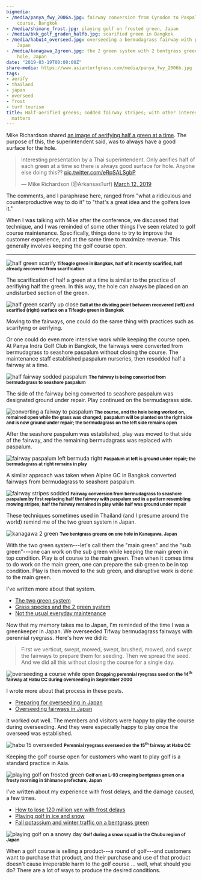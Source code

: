 ```yaml
---
bigmedia:
- /media/panya_fwy_2006a.jpg: fairway conversion from Cynodon to Paspalum without closing
    course, Bangkok
- /media/shimane_frost.jpg: playing golf on frosted green, Japan
- /media/bkk_golf_graden_halfb.jpg: scarified green in Bangkok
- /media/habu14_overseed.jpg: overseeding a bermudagrass fairway with perennial ryegrass,
    Japan
- /media/kanagawa_2green.jpg: the 2 green system with 2 bentgrass greens on the same
    hole, Japan
date: "2019-03-19T00:00:00Z"
share-media: https://www.asianturfgrass.com/media/panya_fwy_2006b.jpg
tags:
- aerify
- thailand
- japan
- overseed
- frost
- turf tourism
title: Half-aerified greens; sodded fairway stripes; with other interesting and informative
  matters
---
```


Mike Richardson shared [an image of aerifying half a green at a time](https://twitter.com/ArkansasTurf/status/1105357071187247104). The purpose of this, the superintendent said, was to always have a good surface for the hole.

<blockquote class="twitter-tweet" data-lang="en"><p lang="en" dir="ltr">Interesting presentation by a Thai superintendent. Only aerifies half of each green at a time so there is always good surface for hole. Anyone else doing this?? <a href="https://t.co/eRpSALSgbP">pic.twitter.com/eRpSALSgbP</a></p>&mdash; Mike Richardson (@ArkansasTurf) <a href="https://twitter.com/ArkansasTurf/status/1105357071187247104?ref_src=twsrc%5Etfw">March 12, 2019</a></blockquote>
<script async src="https://platform.twitter.com/widgets.js" charset="utf-8"></script>

The comments, and I paraphrase here, ranged from "what a ridiculous and counterproductive way to do it" to "that's a great idea and the golfers love it."

When I was talking with Mike after the conference, we discussed that technique, and I was reminded of some other things I've seen related to golf course maintenance. Specifically, things done to try to improve the customer experience, and at the same time to maximize revenue. This generally involves keeping the golf course open.

--- 

![half green scarify](/media/bkk_golf_graden_halfb.jpg)
<small><strong>Tifeagle green in Bangkok, half of it recently scarified, half already recovered from scarification</strong></small>

The scarification of half a green at a time is similar to the practice of aerifiying half the green. In this way, the hole can always be placed on an undisturbed section of the green.

![half green scarify up close](/media/bkk_golf_graden_halfa.jpg)
<small><strong>Ball at the dividing point between recovered (left) and scarified (right) surface on a Tifeagle green in Bangkok</strong></small>

Moving to the fairways, one could do the same thing with practices such as scarifying or aerifying. 

Or one could do even more intensive work while keeping the course open. At Panya Indra Golf Club in Bangkok, the fairways were converted from bermudagrass to seashore paspalum without closing the course. The maintenance staff established paspalum nurseries, then resodded half a fairway at a time. 

![half fairway sodded paspalum](/media/panya_fwy_2006a.jpg)
<small><strong>The fairway is being converted from bermudagrass to seashore paspalum</strong></small>

The side of the fairway being converted to seashore paspalum was designated ground under repair. Play continued on the bermudagrass side.

![converting a faiway to paspalum](/media/panya_fwy_conversion.jpg)
<small><strong>The course, and the hole being worked on, remained open while the grass was changed; paspalum will be planted on the right side and is now ground under repair; the bermudagrass on the left side remains open</strong></small>

After the seashore paspalum was established, play was moved to that side of the fairway, and the remaining bermudagrass was replaced with paspalum.

![fairway paspalum left bermuda right](/media/panya_fwy_2006b.jpg)
<small><strong>Paspalum at left is ground under repair; the bermudagrass at right remains in play</strong></small>

A similar approach was taken when Alpine GC in Bangkok converted fairways from bermudagrass to seashore paspalum.

![fairway stripes sodded](/media/alpine_fwy_sod_stripes.jpg)
<small><strong>Fairway conversion from bermudagrass to seashore paspalum by first replacing half the fairway with paspalum sod in a pattern resembling mowing stripes; half the fairway remained in play while half was ground under repair</strong></small>

These techniques sometimes used in Thailand (and I presume around the world) remind me of the two green system in Japan.

![kanagawa 2 green](/media/kanagawa_2green.jpg)
<small><strong>Two bentgrass greens on one hole in Kanagawa, Japan</strong></small>

With the two green system---let's call them the "main green" and the "sub green"---one can work on the sub green while keeping the main green in top condition. Play is of course to the main green. Then when it comes time to do work on the main green, one can prepare the sub green to be in top condition. Play is then moved to the sub green, and disruptive work is done to the main green.

I've written more about that system.

* [The two green system](https://www.blog.asianturfgrass.com/2011/07/the-two-green-system.html)
* [Grass species and the 2 green system](https://www.blog.asianturfgrass.com/2014/06/grass-species-and-the-2-green-system.html)
* [Not the usual everyday maintenance](https://www.blog.asianturfgrass.com/2013/10/not-the-usual-everyday-maintenance-.html)

Now that my memory takes me to Japan, I'm reminded of the time I was a greenkeeper in Japan. We overseeded Tifway bermudagrass fairways with perennial ryegrass. Here's how we did it:

>  First we verticut, swept, mowed, swept, brushed, mowed, and swept the fairways to prepare them for seeding. Then we spread the seed. And we did all this without closing the course for a single day. 

![overseeding a course while open](/media/habu14_overseed.jpg)
<small><strong>Dropping perennial ryegrass seed on the 14<sup>th</sup> fairway at Habu CC during overseeding in September 2000</strong></small>

I wrote more about that process in these posts.

* [Preparing for overseeding in Japan](https://www.blog.asianturfgrass.com/2012/09/preparing-overseeding-twelve-years-ago-japan.html)
* [Overseeding fairways in Japan](https://www.blog.asianturfgrass.com/2012/09/overseeding-fairways-in-japan.html)

It worked out well. The members and visitors were happy to play the course during overseeding. And they were especially happy to play once the overseed was established.

![habu 15 overseeded](/media/habu15.jpg)
<small><strong>Perennial ryegrass overseed on the 15<sup>th</sup> fairway at Habu CC</strong></small>

Keeping the golf course open for customers who want to play golf is a standard practice in Asia.

![playing golf on frosted green](/media/shimane_frost.jpg)
<small><strong>Golf on an L-93 creeping bentgrass green on a frosty morning in Shimane prefecture, Japan</strong></small>

I've written about my experience with frost delays, and the damage caused, a few times. 

* [How to lose 120 million yen with frost delays](https://www.blog.asianturfgrass.com/2016/12/how-to-lose-120-million-yen-with-frost-delays.html)
* [Playing golf in ice and snow](https://www.blog.asianturfgrass.com/2017/01/playing-golf-in-ice-and-snow.html)
* [Fall potassium and winter traffic on a bentgrass green](https://www.blog.asianturfgrass.com/2016/11/fall-potassium-and-winter-traffic-on-a-bentgrass-green.html)

![playing golf on a snowy day](/media/snow_chubu.jpg)
<small><strong>Golf during a snow squall in the Chubu region of Japan </strong></small>

When a golf course is selling a product---a round of golf---and customers want to purchase that product, and their purchase and use of that product doesn't cause irreperable harm to the golf course ... well, what should you do? There are a lot of ways to produce the desired conditions. 

